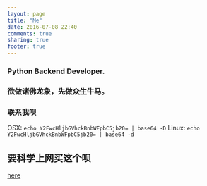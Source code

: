 ```yaml
---
layout: page
title: "Me"
date: 2016-07-08 22:40
comments: true
sharing: true
footer: true
---
```

### Python Backend Developer.
### 欲做诸佛龙象，先做众生牛马。

### 联系我呗
OSX: `echo Y2FwcHljbGVhckBnbWFpbC5jb20= | base64 -D`
Linux: `echo Y2FwcHljbGVhckBnbWFpbC5jb20= | base64 -d`
## 要科学上网买这个呗
[here](https://bandwagonhost.com/aff.php?aff=10011)
